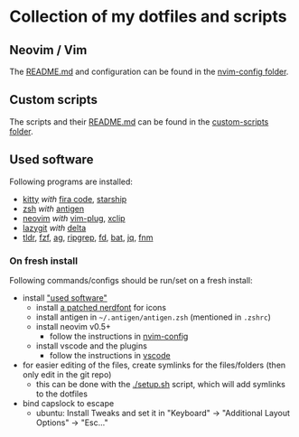 # Collection of my dotfiles and scripts

## Neovim / Vim

The [README.md](./.config/nvim/README.md) and configuration can be found in the [nvim-config folder](./.config/nvim).


## Custom scripts

The scripts and their [README.md](./custom-scripts/README.md) can be found in the [custom-scripts folder](./custom-scripts).


## Used software

Following programs are installed:
* [kitty](https://github.com/kovidgoyal/kitty) _with_ [fira code](https://github.com/tonsky/FiraCode), [starship](https://github.com/starship/starship)
* [zsh](https://github.com/ohmyzsh/ohmyzsh/wiki/Installing-ZSH) _with_ [antigen](https://github.com/zsh-users/antigen)
* [neovim](https://github.com/neovim/neovim) _with_ [vim-plug](https://github.com/junegunn/vim-plug), [xclip](https://wiki.ubuntuusers.de/xclip/)
* [lazygit](https://github.com/jesseduffield/lazygit) _with_ [delta](https://github.com/dandavison/delta)
* [tldr](https://github.com/tldr-pages/tldr), [fzf](https://github.com/junegunn/fzf), [ag](https://github.com/ggreer/the_silver_searcher), [ripgrep](https://github.com/BurntSushi/ripgrep), [fd](https://github.com/sharkdp/fd), [bat](https://github.com/sharkdp/bat), [jq](https://github.com/stedolan/jq), [fnm](https://github.com/Schniz/fnm)


### On fresh install

Following commands/configs should be run/set on a fresh install:
* install ["used software"](#used-software)
  * install [a patched nerdfont](https://github.com/ryanoasis/nerd-fonts#linux) for icons
  * install antigen in `~/.antigen/antigen.zsh` (mentioned in `.zshrc`)
  * install neovim v0.5+
    * follow the instructions in [nvim-config](./.config/nvim/README.md)
  * install vscode and the plugins
    * follow the instructions in [vscode](./.config/Code/User/README.md)
* for easier editing of the files, create symlinks for the files/folders (then only edit in the git repo)
  * this can be done with the [./setup.sh](./setup.sh) script, which will add symlinks to the dotfiles
* bind capslock to escape
  * ubuntu: Install Tweaks and set it in "Keyboard" -> "Additional Layout Options" -> "Esc..."
